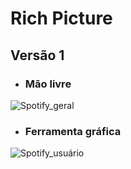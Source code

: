 # Rich Picture

## Versão 1

* ### Mão livre

![Spotify_geral](https://github.com/Eduardojvr/Requisitos_Spotify/blob/master/Rich%20picture/Vers%C3%B5es%20a%20m%C3%A3o%20livre/Rich%20picture_v2_usu%C3%A1rio.JPG)

* ### Ferramenta gráfica

![Spotify_usuário](https://github.com/Eduardojvr/Requisitos_Spotify/blob/master/Rich%20picture/Vers%C3%B5es%20com%20ferramentas%20gr%C3%A1ficas/Rich%20picture_v2_usu%C3%A1rio.png)

